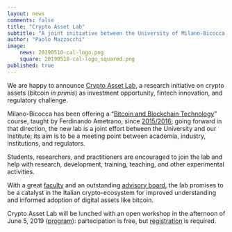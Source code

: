 ```yaml
---
layout: news
comments: false
title: "Crypto Asset Lab"
subtitle: "A joint initiative between the University of Milano-Bicocca and the Digital Gold Institute"
author: "Paolo Mazzocchi"
image:
    news: 20190510-cal-logo.png
    square: 20190510-cal-logo_squared.png
published: true
---
```


We are happy to announce
[Crypto Asset Lab](http://cryptoassetlab.diseade.unimib.it/),
a research initiative on crypto assets (bitcoin *in primis*)
as investment opportunity, fintech innovation, and regulatory challenge.

Milano-Bicocca has been offering a
“[Bitcoin and Blockchain Technology](https://www.ametrano.net/bbt/)” course,
taught by Ferdinando Ametrano,
since [2015/2016](https://www.ametrano.net/courses/#past-university-courses);
going forward in that direction,
the new lab is a joint effort between the University and
our Institute; its aim is to be a meeting point between academia,
industry, institutions, and regulators.

Students, researchers, and practitioners are encouraged
to join the lab and help with research, development, training,
teaching, and other experimental activities.

With a great
[faculty](https://cryptoassetlab.diseade.unimib.it/faculty/)
and an outstanding
[advisory board](http://cryptoassetlab.diseade.unimib.it/advisory-board/),
the lab promises
to be a catalyst in the Italian crypto-ecosystem for improved understanding
and informed adoption of digital assets like bitcoin.

Crypto Asset Lab will be lunched with an open workshop in the
afternoon of June 5, 2019 ([program](http://cryptoassetlab.diseade.unimib.it/docs/20190605-presentazione-cal.pdf)): partecipation is free,
but [registration](https://docs.google.com/forms/d/e/1FAIpQLSeI4YDiaNdSCOr2h0QXa9qDUSmmsFqtdgsk6j4_x8FcVgK84Q/viewform) is required.
